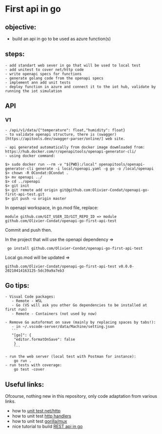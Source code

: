# First api in go

## objective:
   - build an api in go to be used as azure function(s)

## steps:
    - add standart web sever in go that will be used to local test
    - add unitest to cover net/http code
    - write openapi specs for functions
    - generate golang code from the openapi specs
    - implement ann add unit tests
    - deploy function in azure and connect it to the iot hub, validate by running the iot simulation

## API

### V1
    - /api/v1/data/{"temperature": float,"humidity": float}
    - to validate openapi structure, there is (swagger)[https://apitools.dev/swagger-parser/online/] web site.

    - api generated automatically from docker image dowmloaded from: https://hub.docker.com/r/openapitools/openapi-generator-cli/
    - using docker command: 

```docker
$> sudo docker run --rm -v "${PWD}:/local" openapitools/openapi-generator-cli generate -i local/openapi.yaml -g go -o /local/openapi
$> chown -R OCondat:OCondat .
$> mv openapi ../
$> cd ../openapi
$> git init
$> git remote add origin git@github.com:Olivier-Condat/openapi-go-first-api-test.git
$> git push -u origin master
```
In openapi workspace, in go.mod file, replace:

```golang
module github.com/GIT_USER_ID/GIT_REPO_ID => module github.com/Olivier-Condat/openapi-go-first-api-test
```

Commit and push then. 

In the project that will use the openapi dependency =>
```golang
 go install github.com/Olivier-Condat/openapi-go-first-api-test
``` 
Local go.mod will be updated => 

```golang
github.com/Olivier-Condat/openapi-go-first-api-test v0.0.0-20210414163125-5dc39a9a7eb3
```


## Go tips:
    - Visual Code packages:
       - Remote - WSL
       - Go (VS will ask you other Go dependencies to be installed at first run)
       - Remote - Containers (not used by now)

    - Remove Go autoformat on save (mainly by replacing spaces by tabs!):
       - in ~/.vscode-server/data/Machine/setting.json 
       ```     
       "[go]": {
        "editor.formatOnSave": false 
        }
        ```

    - run the web server (local test with Postman for instance):
        go run .
    - run tests with coverage: 
        go test -cover

## Useful links:

Ofcourse, nothing new in this repository, only code adaptation from various links.
- how to [unit test net/http](https://golang.org/src/net/http/httptest/example_test.go)
- how to unit test [http handlers](https://blog.questionable.services/article/testing-http-handlers-go/)
- how to unit test [gorilla/mux](https://stackoverflow.com/questions/34435185/unit-testing-for-functions-that-use-gorilla-mux-url-parameters)
- nice tutorial to build [REST api in go](https://dev.to/moficodes/build-your-first-rest-api-with-go-2gcj)

